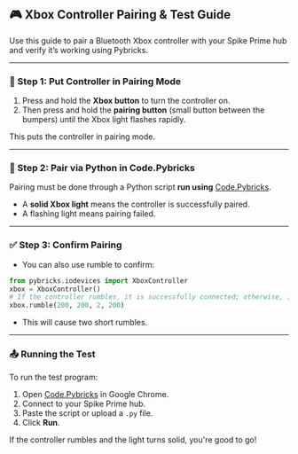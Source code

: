 ## 🎮 Xbox Controller Pairing & Test Guide

Use this guide to pair a Bluetooth Xbox controller with your Spike Prime hub and verify it’s working using Pybricks.

---

### 🔋 Step 1: Put Controller in Pairing Mode

1. Press and hold the **Xbox button** to turn the controller on.
2. Then press and hold the **pairing button** (small button between the bumpers) until the Xbox light flashes rapidly.

This puts the controller in pairing mode.

---

### 🔌 Step 2: Pair via Python in Code.Pybricks

Pairing must be done through a Python script **run using** [Code.Pybricks](https://code.pybricks.com).

* A **solid Xbox light** means the controller is successfully paired.
* A flashing light means pairing failed.

---

### ✅ Step 3: Confirm Pairing

* You can also use rumble to confirm:

```python
from pybricks.iodevices import XboxController
xbox = XboxController()
# If the controller rumbles, it is successfully connected; otherwise, it is not connected.
xbox.rumble(200, 200, 2, 200)
```

* This will cause two short rumbles.

---

### 📤 Running the Test

To run the test program:

1. Open [Code.Pybricks](https://code.pybricks.com) in Google Chrome.
2. Connect to your Spike Prime hub.
3. Paste the script or upload a `.py` file.
4. Click **Run**.

If the controller rumbles and the light turns solid, you're good to go!

